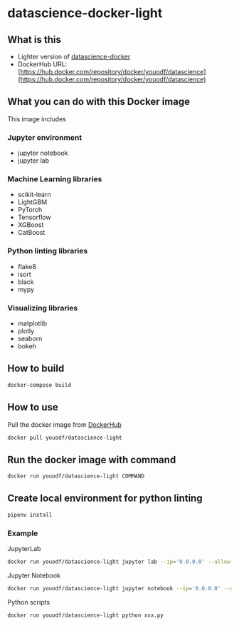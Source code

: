 # datascience-docker-light

## What is this

- Lighter version of [datascience-docker](https://github.com/kiccho1101/datascience-docker)
- DockerHub URL: [https://hub.docker.com/repository/docker/youodf/datascience](https://hub.docker.com/repository/docker/youodf/datascience)

## What you can do with this Docker image

This image includes

### Jupyter environment

- jupyter notebook
- jupyter lab

### Machine Learning libraries

- scikit-learn
- LightGBM
- PyTorch
- Tensorflow
- XGBoost
- CatBoost

### Python linting libraries

- flake8
- isort
- black
- mypy

### Visualizing libraries

- matplotlib
- plotly
- seaborn
- bokeh

## How to build

```bash
docker-compose build
```

## How to use

Pull the docker image from [DockerHub](https://hub.docker.com/repository/docker/youodf/datascience-light)

```bash
docker pull youodf/datascience-light
```

## Run the docker image with command

```bash
docker run youodf/datascience-light COMMAND
```

## Create local environment for python linting

```bash
pipenv install
```

### Example

JupyterLab

```bash
docker run youodf/datascience-light jupyter lab --ip='0.0.0.0' --allow-root --no-browser
```

Jupyter Notebook

```bash
docker run youodf/datascience-light jupyter notebook --ip='0.0.0.0' --allow-root --no-browser
```

Python scripts

```bash
docker run youodf/datascience-light python xxx.py
```
